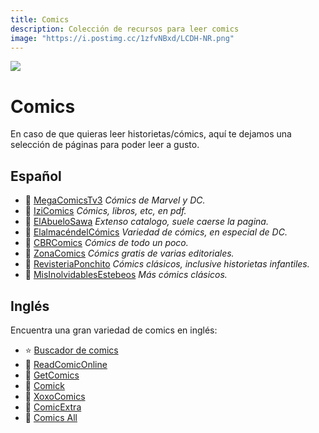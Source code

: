 ```yaml
---
title: Comics
description: Colección de recursos para leer comics
image: "https://i.postimg.cc/1zfvNBxd/LCDH-NR.png"
---
```


![](https://i.postimg.cc/y8HDZC3Q/comics.png)
# Comics
En caso de que quieras leer historietas/cómics, aquí te dejamos una selección de páginas para poder leer a gusto.

## Español

- 🍩 [MegaComicsTv3](https://megacomicstv3.blogspot.com/)
  *Cómics de Marvel y DC.*
- 🍩 [IziComics](https://www.izicomics.com/)
  *Cómics, libros, etc, en pdf.*
- 🍩 [ElAbueloSawa](https://www.elabuelosawa.org/)
  *Extenso catalogo, suele caerse la pagina.*
- 🍩 [ElalmacéndelCómics](http://elalmacendelcomics.blogspot.com/)
  *Variedad de cómics, en especial de DC.*
- 🍩 [CBRComics](https://cbrcomics.net/)
  *Cómics de todo un poco.*
- 🍩 [ZonaComics](https://zonacomics.com/)
  *Cómics gratis de varias editoriales.*
- 🍩 [RevisteriaPonchito](http://revisteriaponchito.com/)
  *Cómics clásicos, inclusive historietas infantiles.*
- 🍩 [MisInolvidablesEstebeos](http://misinolvidablestebeos.blogspot.com/)
  *Más cómics clásicos.*

## Inglés

Encuentra una gran variedad de comics en inglés:

- ⭐ [Buscador de comics](https://cse.google.com/cse?cx=006516753008110874046:p4hgytyrohg)
- 🍩 [ReadComicOnline](https://readcomiconline.li/)
- 🍩 [GetComics](https://getcomics.info/)
- 🍩 [Comick](https://comick.app/home)
- 🍩 [XoxoComics](https://xoxocomics.com/)
- 🍩 [ComicExtra](https://www.comicextra.com/)
- 🍩 [Comics All](https://comics-all.com/)
